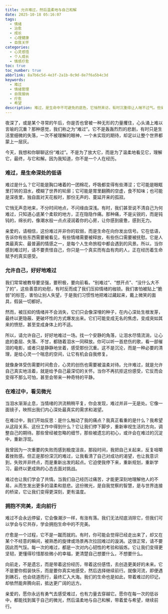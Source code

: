 ```yaml
---
title: 允许难过，然后温柔地与自己和解
date: 2025-10-18 05:16:07
tags:
  - 情绪
  - 治愈
  - 成长
  - 心理健康
  - 自我关怀
categories:
  - 心灵感悟
  - 个人成长
  - 情感疗愈
toc: true
toc_number: true
abbrlink: 8a7b6c5d-4e3f-2a1b-0c9d-8e7f6a5b4c3d
keywords:
  - 难过
  - 情绪管理
  - 自我接纳
  - 疗愈
  - 希望
description: 难过，是生命中不可避免的底色，它悄然来访，有时沉重得让人喘不过气。但亲爱的，请允许自己好好地难过。这篇文章将带你走进情绪的深处，理解难过并非软弱，而是自我疗愈的开始，是通往内心平静与力量的必经之路。让我们一起，温柔地拥抱这份感受，在泪水中找到微光，与不完美的自己和解，最终走向更坚韧、更温暖的未来。
---
```


夜深了，或是某个寻常的午后，你是否也曾被一种无形的力量攫住，心头涌上难以言喻的沉重？那种感觉，我们称之为“难过”。它不是轰轰烈烈的悲剧，有时只是生活里细微的失落，一次不被理解的眼神，一个未实现的期待，却足以让整个世界都蒙上一层灰。

今天，我想和你聊聊这份“难过”。不是为了放大它，而是为了温柔地看见它，理解它，最终，与它和解。因为我知道，你不是一个人在经历。

### 难过，是生命深处的低语

难过是什么？它可能是胸口堵着的一团棉花，呼吸都变得有些滞涩；它可能是眼眶里打转的泪水，模糊了世界的轮廓；它可能是胃里翻腾的空虚，食不知味；也可能是深夜里，独自面对天花板时，那份无声的、蔓延开来的孤寂。

它悄无声息地来，不分时间地点，不问缘由深浅。有时，我们甚至说不清自己为何难过，只知道心底某个柔软的地方，正在隐隐作痛。那种痛，不是尖锐的，而是钝钝的，绵长的，像潮水般一点点浸润着你的心房，让你感到疲惫，感到无力。

亲爱的，请相信，这份难过并非你的软弱，而是生命在向你发出信号。它在低语，告诉你有些东西需要被看见，有些情绪需要被释放，有些伤口需要被抚慰。它是人类最真实、最普遍的情感之一，是每个人生命旅程中都会遇到的风景。所以，当你感到难过时，请不要责怪自己，你只是一个真实而有血有肉的人，正在经历着生命赋予的真实感受。

### 允许自己，好好地难过

我们常常被教导要坚强，要积极，要向前看。“别难过”、“想开点”、“没什么大不了的”，这些善意的劝慰，有时反而成了我们压抑情绪的枷锁。我们害怕被贴上“脆弱”的标签，害怕让别人失望，于是我们习惯性地把难过藏起来，戴上微笑的面具，假装一切都好。

然而，被压抑的情绪并不会消失，它们只会像深埋的种子，在内心深处生根发芽，最终以更隐蔽、更破坏性的方式爆发出来。它们可能变成无名的焦虑，变成突如其来的愤怒，甚至变成身体上的不适。

所以，请允许自己，好好地难过一场。找一个安静的角落，让泪水尽情流淌，让心底的委屈、失落、不甘，都随着泪水一同释放。你可以听一首悲伤的歌，看一部催泪的电影，或者只是静静地坐着，感受那份沉重。这不是沉沦，而是一种必要的清理，是给心灵一个喘息的空间，让它有机会自我修复。

就像身体受伤需要时间愈合，心灵的创伤也需要被温柔对待。允许难过，就是允许自己真实地活着，就是给予自己最深切的关怀。当你不再抗拒这份感受，它反而会变得不那么可怕，甚至会带来一种奇特的平静。

### 在难过中，看见微光

当泪水渐渐止息，当情绪的洪流稍稍平复，你会发现，难过并非一无是处。它像一面镜子，映照出我们内心深处最真实的需求和渴望。

在难过中，我们开始反思：是什么触动了我的痛点？我真正看重的是什么？我希望从这段关系、这份工作中得到什么？它让我们停下脚步，重新审视生活的方向，调整自己的期待。那些曾经被忽略的细节，那些被遗忘的初心，或许会在难过的沉淀中，重新浮现。

我曾因为一次重要的失败而感到极度沮丧，那段时间，我把自己关起来，反复咀嚼着挫败感。但正是那份深沉的难过，让我看清了自己对成功的渴望，也让我意识到，失败并非终点，而是重新出发的起点。它迫使我停下来，重新规划，重新学习，最终以更成熟的心态去面对挑战。

难过也让我们学会了共情。当我们自己经历过痛苦，才能更深刻地理解他人的不易，从而生发出更多的温柔和慈悲。这份微光，是自我觉察的智慧，是与世界连接的桥梁，它让我们变得更深刻，更有温度。

### 拥抱不完美，走向前行

难过不会永远停留，它会像潮汐一样，有涨有落。我们无法彻底消除它，但我们可以学会与它共存，学会拥抱生命中的不完美。

疗愈是一个过程，它不是一蹴而就的。有时，你可能会觉得已经走出来了，却又在某个不经意的瞬间，被熟悉的旋律或场景再次拉回难过的漩涡。这很正常，请不要因此而气馁。每一次的难过，都是一次对内心韧性的考验和锻炼。它让我们变得更坚韧，更懂得珍惜那些微小的幸福，更清楚自己想要什么，不想要什么。

向前走，不是遗忘，而是带着这份经历，带着这份感悟，去创造更美好的未来。它不是要你假装快乐，而是要你真实地感受，然后选择继续前行。就像河流，即便遇到礁石，也会绕道而行，最终汇入大海。我们的生命也是如此，带着难过的印记，却依然能奔腾向前，抵达更广阔的远方。

亲爱的，愿你永远有勇气去感受难过，也有力量去穿越它。愿你在每一次的低谷中，都能找到属于自己的微光，然后温柔地与自己和解，带着爱与希望，继续前行。